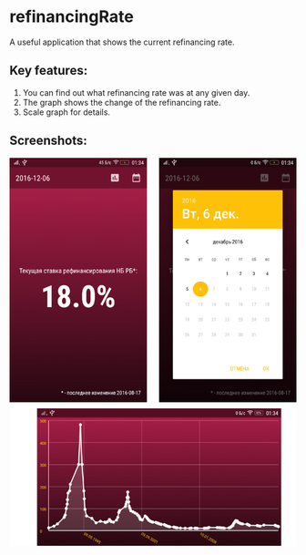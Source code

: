 # refinancingRate

A useful application that shows the current refinancing rate.

Key features:
----------------
1. You can find out what refinancing rate was at any given day.
2. The graph shows the change of the refinancing rate.
3. Scale graph for details.

Screenshots:
-------------
![Collage](/screenshots/collage.png?raw=true "Collage")
